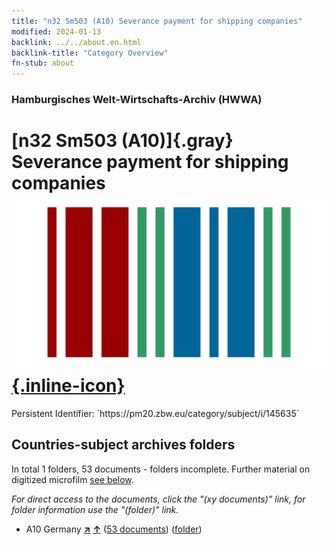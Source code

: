 ```yaml
---
title: "n32 Sm503 (A10) Severance payment for shipping companies"
modified: 2024-01-13
backlink: ../../about.en.html
backlink-title: "Category Overview"
fn-stub: about
---
```


### Hamburgisches Welt-Wirtschafts-Archiv (HWWA)

# [n32 Sm503 (A10)]{.gray}&#8201; Severance payment for shipping companies &#160; [![Wikidata](/images/Wikidata-logo.svg "Wikidata"){.inline-icon}](http://www.wikidata.org/entity/Q104711210)

<div class="hint">Persistent Identifier: `https://pm20.zbw.eu/category/subject/i/145635`</div>







## Countries-subject archives folders







In total 1 folders, 53 documents - folders incomplete. Further material on digitized microfilm [see below](#filmsections).

_For direct access to the documents, click the "(xy documents)" link, for folder information use the "(folder)" link._


- A10 Germany [**&nearr;**](../../../geo/i/126128/about.en.html "Germany (all folders)") [**&uarr;**](../../../geo/about.en.html#A10 "Country category system") (<a href="https://pm20.zbw.eu/iiifview/folder/sh/126128,145635" title="about: Germany : Severance payment for shipping companies" target="_blank">53 documents</a>) ([folder](../../../../folder/sh/1261xx/126128/1456xx/145635/about.en.html))



<a id="filmsections" />













